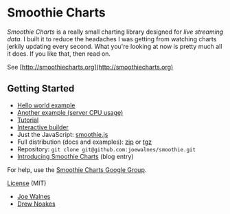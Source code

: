 Smoothie Charts
===============

*Smoothie Charts* is a really small charting library designed for _live
streaming data_. I built it to reduce the headaches I was getting from
watching charts jerkily updating every second. What you're looking at
now is pretty much all it does. If you like that, then read on.

See [http://smoothiecharts.org](http://smoothiecharts.org)

Getting Started
---------------

*   [Hello world example](http://smoothiecharts.org/examples/example1.html)
*   [Another example (server CPU usage)](http://smoothiecharts.org/examples/server-load.html)
*   [Tutorial](http://smoothiecharts.org/tutorial.html)
*   [Interactive builder](http://smoothiecharts.org/builder/)
*   Just the JavaScript: [smoothie.js](http://github.com/joewalnes/smoothie/raw/master/smoothie.js)
*   Full distribution (docs and examples): [zip](http://github.com/joewalnes/smoothie/zipball/master) or [tgz](http://github.com/joewalnes/smoothie/tarball/master)
*   Repository: `git clone git@github.com:joewalnes/smoothie.git`
*   [Introducing Smoothie Charts](http://joewalnes.com/2010/08/10/introducing-smoothie-charts/) (blog entry)

For help, use the [Smoothie Charts Google Group](http://groups.google.com/group/smoothie-charts).

[License](http://smoothiecharts.org/LICENSE.txt) (MIT)

- [Joe Walnes](http://joewalnes.com/)
- [Drew Noakes](http://drewnoakes.com/)